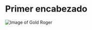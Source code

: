 # Primer encabezado 

![Image of Gold Roger](https://e1.pxfuel.com/desktop-wallpaper/212/694/desktop-wallpaper-gol-d-roger-gold-d-roger.jpg)

